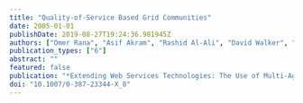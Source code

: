 ```yaml
---
title: "Quality-of-Service Based Grid Communities"
date: 2005-01-01
publishDate: 2019-08-27T19:24:36.981945Z
authors: ["Omer Rana", "Asif Akram", "Rashid Al-Ali", "David Walker", "Gregor von Laszewski", "Kaizar Amin"]
publication_types: ["6"]
abstract: ""
featured: false
publication: "*Extending Web Services Technologies: The Use of Multi-Agent Approaches*"
doi: "10.1007/0-387-23344-X_8"
---
```


